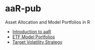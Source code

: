 # aaR-pub
Asset Allocation and Model Portfolios in R

 - [Introduction to aaR](aaR_intro.md)
 - [ETF Model Portfolios](aaR_models.md)
 - [Target Volatility Strategy](aaR_tvs.md)


